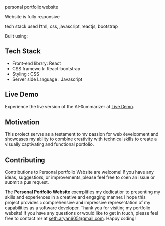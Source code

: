 personal portfolio website

Website is fully responsive

tech stack used html, css, javascript, reactjs, bootstrap


Built using:
## Tech Stack

- Front-end library: React
- CSS framework: React-bootstrap
- Styling : CSS
- Server side Language : Javascript



## Live Demo

Experience the live version of the AI-Summarizer at [Live Demo](https://ai-summarizer-23.netlify.app/).

## Motivation

This project serves as a testament to my passion for web development and showcases my ability to combine creativity with technical skills to create a visually captivating and functional portfolio.


## Contributing

Contributions to Personal portfolio Website are welcome! If you have any ideas, suggestions, or improvements, please feel free to open an issue or submit a pull request.


The **Personal Portfolio Website** exemplifies my dedication to presenting my skills and experiences in a creative and engaging manner. I hope this project provides a comprehensive and impressive representation of my capabilities as a software developer. Thank you for visiting my portfolio website! If you have any questions or would like to get in touch, please feel free to contact me at [seth.aryan605@gmail.com](mailto:seth.aryan605@gmail.com). Happy coding!